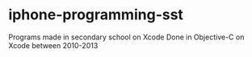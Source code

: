 # iphone-programming-sst
Programs made in secondary school on Xcode
Done in Objective-C on Xcode between 2010-2013

